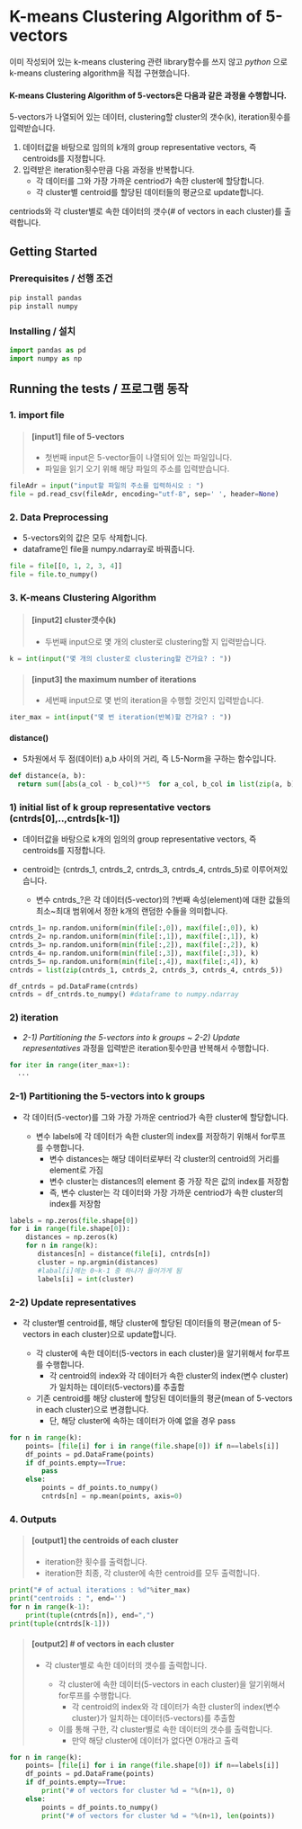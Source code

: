 # K-means Clustering Algorithm of 5-vectors

이미 작성되어 있는 k-means clustering 관련 library함수를 쓰지 않고
*python* 으로 k-means clustering algorithm을 직접 구현했습니다.

#### K-means Clustering Algorithm of 5-vectors은 다음과 같은 과정을 수행합니다.

5-vectors가 나열되어 있는 데이터, clustering할 cluster의 갯수(k), iteration횟수를 입력받습니다.

1. 데이터값을 바탕으로 임의의 k개의 group representative vectors, 즉 centroids를 지정합니다.
2. 입력받은 iteration횟수만큼 다음 과정을 반복합니다.
   * 각 데이터를 그와 가장 가까운 centriod가 속한 cluster에 할당합니다.
   * 각 cluster별 centroid를 할당된 데이터들의 평균으로 update합니다.
 
centriods와 각 cluster별로 속한 데이터의 갯수(# of vectors in each cluster)를 출력합니다.


## Getting Started
### Prerequisites / 선행 조건

```python
pip install pandas
pip install numpy
```

### Installing / 설치

```python
import pandas as pd
import numpy as np
```

## Running the tests / 프로그램 동작

### 1. import file

>#### [input1] file of 5-vectors
>* 첫번째 input은 5-vector들이 나열되어 있는 파일입니다.
>* 파일을 읽기 오기 위해 해당 파일의 주소를 입력받습니다.

```python
fileAdr = input("input할 파일의 주소를 입력하시오 : ")
file = pd.read_csv(fileAdr, encoding="utf-8", sep=' ', header=None)
```

### 2. Data Preprocessing
* 5-vectors외의 값은 모두 삭제합니다.
* dataframe인 file을 numpy.ndarray로 바꿔줍니다.

```python
file = file[[0, 1, 2, 3, 4]]
file = file.to_numpy()
```

### 3. K-means Clustering Algorithm

>#### [input2] cluster갯수(k)
>* 두번째 input으로 몇 개의 cluster로 clustering할 지 입력받습니다.

```python
k = int(input("몇 개의 cluster로 clustering할 건가요? : "))
```

>#### [input3] the maximum number of iterations
>* 세번째 input으로 몇 번의 iteration을 수행할 것인지 입력받습니다.

```python
iter_max = int(input("몇 번 iteration(반복)할 건가요? : "))
```

#### distance()
* 5차원에서 두 점(데이터) a,b 사이의 거리, 즉 L5-Norm을 구하는 함수입니다.

```python
def distance(a, b):
  return sum([abs(a_col - b_col)**5  for a_col, b_col in list(zip(a, b))]) ** 0.2
```  

### 1) initial list of k group representative vectors (cntrds[0],..,cntrds[k-1])
* 데이터값을 바탕으로 k개의 임의의 group representative vectors, 즉 centroids를 지정합니다.
* centroid는 (cntrds_1, cntrds_2, cntrds_3, cntrds_4, cntrds_5)로 이루어져있습니다.

  + 변수 cntrds_?은 각 데이터(5-vector)의 ?번째 속성(element)에 대한 값들의 최소~최대 범위에서 정한 k개의 랜덤한 수들을 의미합니다.

```python
cntrds_1= np.random.uniform(min(file[:,0]), max(file[:,0]), k)
cntrds_2= np.random.uniform(min(file[:,1]), max(file[:,1]), k)
cntrds_3= np.random.uniform(min(file[:,2]), max(file[:,2]), k)
cntrds_4= np.random.uniform(min(file[:,3]), max(file[:,3]), k)
cntrds_5= np.random.uniform(min(file[:,4]), max(file[:,4]), k)
cntrds = list(zip(cntrds_1, cntrds_2, cntrds_3, cntrds_4, cntrds_5))

df_cntrds = pd.DataFrame(cntrds)
cntrds = df_cntrds.to_numpy() #dataframe to numpy.ndarray
```

### 2) iteration
* _2-1) Partitioning the 5-vectors into k groups_ ~ _2-2) Update representatives_ 과정을 입력받은 iteration횟수만큼 반복해서 수행합니다.

```python
for iter in range(iter_max+1):
  ...
```

### 2-1) Partitioning the 5-vectors into k groups
* 각 데이터(5-vector)를 그와 가장 가까운 centriod가 속한 cluster에 할당합니다.

  + 변수 labels에 각 데이터가 속한 cluster의 index를 저장하기 위해서 for루프를 수행합니다.
    - 변수 distances는 해당 데이터로부터 각 cluster의 centroid의 거리를 element로 가짐
    - 변수 cluster는 distances의 element 중 가장 작은 값의 index를 저장함
    - 즉, 변수 cluster는 각 데이터와 가장 가까운 centriod가 속한 cluster의 index를 저장함

```python
labels = np.zeros(file.shape[0])
for i in range(file.shape[0]):
    distances = np.zeros(k)
    for n in range(k):
       distances[n] = distance(file[i], cntrds[n])
       cluster = np.argmin(distances) 
       #labal[i]에는 0~k-1 중 하나가 들어가게 됨
       labels[i] = int(cluster)
```

### 2-2) Update representatives
* 각 cluster별 centroid를, 해당 cluster에 할당된 데이터들의 평균(mean of 5-vectors in each cluster)으로 update합니다.

  + 각 cluster에 속한 데이터(5-vectors in each cluster)을 알기위해서 for루프를 수행합니다.
    - 각 centroid의 index와 각 데이터가 속한 cluster의 index(변수 cluster)가 일치하는 데이터(5-vectors)를 추출함
  + 기존 centroid를 해당 cluster에 할당된 데이터들의 평균(mean of 5-vectors in each cluster)으로 변경합니다.
    - 단, 해당 cluster에 속하는 데이터가 아예 없을 경우 pass
    
```python
for n in range(k):
    points= [file[i] for i in range(file.shape[0]) if n==labels[i]] 
    df_points = pd.DataFrame(points)
    if df_points.empty==True: 
        pass
    else:
        points = df_points.to_numpy()
        cntrds[n] = np.mean(points, axis=0)
```

### 4. Outputs

>#### [output1] the centroids of each cluster
>* iteration한 횟수를 출력합니다.
>* iteration한 최종, 각 cluster에 속한 centroid를 모두 출력합니다.

```python
print("# of actual iterations : %d"%iter_max)
print("centroids : ", end='')
for n in range(k-1):
    print(tuple(cntrds[n]), end=",")
print(tuple(cntrds[k-1]))
```

>#### [output2] # of vectors in each cluster
>* 각 cluster별로 속한 데이터의 갯수를 출력합니다.
>
>    + 각 cluster에 속한 데이터(5-vectors in each cluster)을 알기위해서 for루프를 수행합니다.
>      - 각 centroid의 index와 각 데이터가 속한 cluster의 index(변수 cluster)가 일치하는 데이터(5-vectors)를 추출함
>    + 이를 통해 구한, 각 cluster별로 속한 데이터의 갯수를 출력합니다.
>      - 만약 해당 cluster에 데이터가 없다면 0개라고 출력

```python
for n in range(k):
    points= [file[i] for i in range(file.shape[0]) if n==labels[i]] 
    df_points = pd.DataFrame(points)
    if df_points.empty==True:
        print("# of vectors for cluster %d = "%(n+1), 0)
    else:
        points = df_points.to_numpy() 
        print("# of vectors for cluster %d = "%(n+1), len(points))
```
